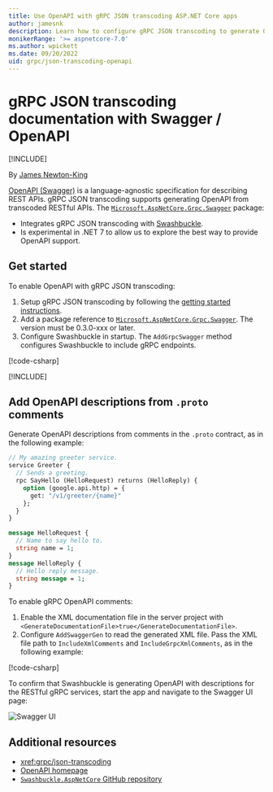 ```yaml
---
title: Use OpenAPI with gRPC JSON transcoding ASP.NET Core apps
author: jamesnk
description: Learn how to configure gRPC JSON transcoding to generate OpenAPI.
monikerRange: '>= aspnetcore-7.0'
ms.author: wpickett
ms.date: 09/20/2022
uid: grpc/json-transcoding-openapi
---
```

# gRPC JSON transcoding documentation with Swagger / OpenAPI

[!INCLUDE[](~/includes/not-latest-version.md)]

By [James Newton-King](https://twitter.com/jamesnk)

[OpenAPI (Swagger)](https://swagger.io/specification/) is a language-agnostic specification for describing REST APIs. gRPC JSON transcoding supports generating OpenAPI from transcoded RESTful APIs. The [`Microsoft.AspNetCore.Grpc.Swagger`](https://www.nuget.org/packages/Microsoft.AspNetCore.Grpc.Swagger) package:

* Integrates gRPC JSON transcoding with [Swashbuckle](xref:tutorials/get-started-with-swashbuckle).
* Is experimental in .NET 7 to allow us to explore the best way to provide OpenAPI support.

## Get started

To enable OpenAPI with gRPC JSON transcoding:

1. Setup gRPC JSON transcoding by following the [getting started instructions](xref:grpc/json-transcoding#usage).
2. Add a package reference to [`Microsoft.AspNetCore.Grpc.Swagger`](https://www.nuget.org/packages/Microsoft.AspNetCore.Grpc.Swagger). The version must be 0.3.0-xxx or later.
3. Configure Swashbuckle in startup. The `AddGrpcSwagger` method configures Swashbuckle to include gRPC endpoints.

[!code-csharp[](~/grpc/json-transcoding-openapi/Program.cs?name=snippet_1&highlight=3-8,11-16)]

[!INCLUDE[](~/includes/package-reference.md)]

## Add OpenAPI descriptions from `.proto` comments

Generate OpenAPI descriptions from comments in the `.proto` contract, as in the following example:

```protobuf
// My amazing greeter service.
service Greeter {
  // Sends a greeting.
  rpc SayHello (HelloRequest) returns (HelloReply) {
    option (google.api.http) = {
      get: "/v1/greeter/{name}"
    };
  }
}

message HelloRequest {
  // Name to say hello to.
  string name = 1;
}
message HelloReply {
  // Hello reply message.
  string message = 1;
}
```

To enable gRPC OpenAPI comments:

1. Enable the XML documentation file in the server project with `<GenerateDocumentationFile>true</GenerateDocumentationFile>`.
2. Configure `AddSwaggerGen` to read the generated XML file. Pass the XML file path to `IncludeXmlComments` and `IncludeGrpcXmlComments`, as in the following example:

[!code-csharp[](~/grpc/json-transcoding-openapi/Program2.cs?name=snippet_1&highlight=6-8)]

To confirm that Swashbuckle is generating OpenAPI with descriptions for the RESTful gRPC services, start the app and navigate to the Swagger UI page:

![Swagger UI](~/grpc/json-transcoding-openapi/static/swaggerui.png)

## Additional resources

* <xref:grpc/json-transcoding>
* [OpenAPI homepage](https://www.openapis.org/)
* [`Swashbuckle.AspNetCore` GitHub repository](https://github.com/domaindrivendev/Swashbuckle.AspNetCore)
